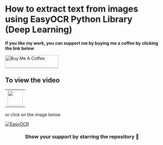 # How to extract text from images using EasyOCR Python Library (Deep Learning)

**If you like my work, you can support me by buying me a coffee by clicking the link below**

<a href="https://www.buymeacoffee.com/bhattbhavesh91" target="_blank"><img src="https://www.buymeacoffee.com/assets/img/custom_images/orange_img.png" alt="Buy Me A Coffee" style="height: 41px !important;width: 174px !important;box-shadow: 0px 3px 2px 0px rgba(190, 190, 190, 0.5) !important;-webkit-box-shadow: 0px 3px 2px 0px rgba(190, 190, 190, 0.5) !important;" ></a>

## To view the video

<table>
   <tr>
      <td><a href="http://www.youtube.com/watch?v=ic4chj-iMaI" target="_blank"><img height="50" src = "https://img.shields.io/youtube/views/ic4chj-iMaI?color=blue&label=Watch%20on%20YouTube&logo=youtube&logoColor=red&style=for-the-badge"></a></td>
   </tr>
</table>

or click on the image below

[![EasyOCR](http://img.youtube.com/vi/ic4chj-iMaI/0.jpg)](http://www.youtube.com/watch?v=ic4chj-iMaI)

<h3 align="center">Show your support by starring the repository 🙂</h3>
